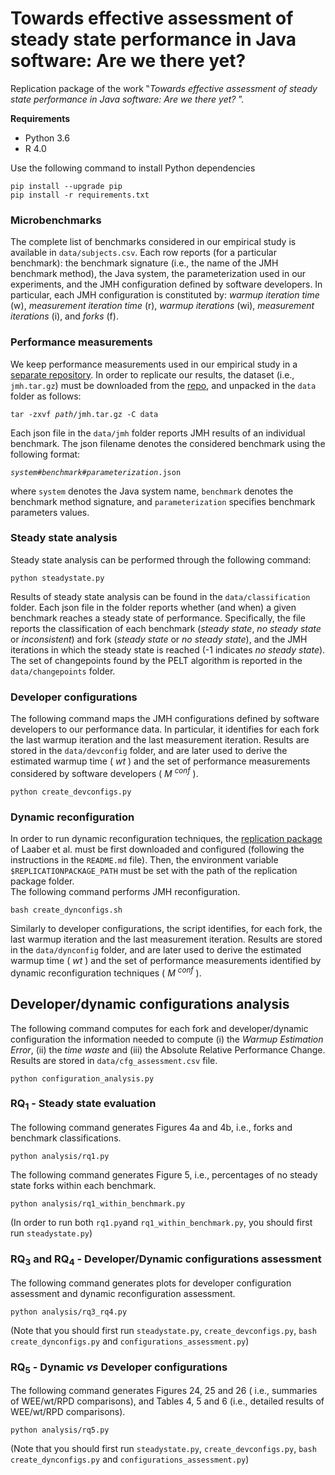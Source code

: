 # Towards effective assessment of steady state performance in Java software: Are we there yet?

Replication package of the work ‟*Towards effective assessment of steady state performance in Java software: Are we there yet?* ”.

**Requirements**
- Python 3.6
- R 4.0


Use the following command to install Python dependencies
```
pip install --upgrade pip
pip install -r requirements.txt
```

### Microbenchmarks
The complete list of benchmarks considered in our empirical study is available in `data/subjects.csv`.
Each row reports (for a particular benchmark): the benchmark signature (i.e., the name of the JMH benchmark method), the Java system, the parameterization used in our experiments, and the JMH configuration defined by software developers.
In particular, each JMH configuration is constituted by: *warmup iteration time* (w), *measurement iteration time* (r), *warmup iterations* (wi), *measurement iterations* (i), and *forks* (f).


### Performance measurements
We keep performance measurements used in our empirical study in a [separate repository](https://doi.org/10.5281/zenodo.5961018).
In order to replicate our results, the dataset (i.e., `jmh.tar.gz`) must be downloaded from the [repo](https://doi.org/10.5281/zenodo.5961018), and unpacked in the `data` folder as follows:

<pre><code>tar -zxvf <i>path</i>/jmh.tar.gz -C data</code></pre>

Each json file in the `data/jmh` folder reports JMH results of an individual benchmark.
The json filename denotes the considered benchmark using the following format:
<pre><code><i>system</i>#<i>benchmark</i>#<i>parameterization</i>.json</code></pre>
where `system` denotes the Java system name, `benchmark` denotes the benchmark method signature, and `parameterization` specifies benchmark parameters values.


### Steady state analysis
Steady state analysis can be performed through the following command:
```
python steadystate.py
```
Results of steady state analysis can be found in the `data/classification` folder.
Each json file in the folder reports whether (and when) a given benchmark reaches a steady state of performance.
Specifically, the file reports the classification of each benchmark (<i>steady state</i>, <i>no steady state</i> or <i>inconsistent</i>) and fork (<i>steady state</i> or <i>no steady state</i>), and the JMH iterations in which the steady state is reached (-1 indicates <i>no steady state</i>).<br> 
The set of changepoints found by the PELT algorithm is reported in the `data/changepoints` folder.

### Developer configurations
The following command maps the JMH configurations defined by software developers to our performance data.
In particular, it identifies for each fork the last warmup iteration and the last measurement iteration.
Results are stored in the `data/devconfig` folder, and are later used to derive the estimated warmup time ( <i>wt</i> ) and the set of performance measurements considered by software developers ( <i>M <sup>conf</sup></i> ).
```
python create_devconfigs.py
```

### Dynamic reconfiguration
In order to run dynamic reconfiguration techniques, the [replication package](https://doi.org/10.6084/m9.figshare.11944875) of Laaber et al. must be first downloaded and configured (following the instructions in the `README.md` file). Then, the environment variable `$REPLICATIONPACKAGE_PATH` must be set with the path of the replication package folder.<br>
The following command performs JMH reconfiguration.
```
bash create_dynconfigs.sh
```
Similarly to developer configurations, the script identifies, for each fork, the last warmup iteration and the last measurement iteration.
Results are stored in the `data/dynconfig` folder, and are later used to derive the estimated warmup time ( <i>wt</i> ) and the set of performance measurements identified by dynamic reconfiguration techniques ( <i>M <sup>conf</sup></i> ).</br>

## Developer/dynamic configurations analysis
The following command computes for each fork and developer/dynamic configuration the information needed to compute (i) the <i>Warmup Estimation Error</i>, (ii) the <i>time waste</i> and (iii) the Absolute Relative Performance Change.<br>
Results are stored in `data/cfg_assessment.csv` file.
```
python configuration_analysis.py
```

### RQ<sub>1</sub> - Steady state evaluation
The following command generates Figures 4a and 4b, i.e., forks and benchmark classifications.
```
python analysis/rq1.py
```
The following command generates Figure 5, i.e., percentages of no steady state forks within each benchmark.
```
python analysis/rq1_within_benchmark.py
```

(In order to run both `rq1.py`and `rq1_within_benchmark.py`, you should first run `steadystate.py`)

### RQ<sub>3</sub> and RQ<sub>4</sub> - Developer/Dynamic configurations assessment
The following command generates plots for developer configuration assessment and dynamic reconfiguration assessment.
```
python analysis/rq3_rq4.py
```
(Note that you should first run `steadystate.py`, `create_devconfigs.py`, `bash create_dynconfigs.py` and `configurations_assessment.py`)

### RQ<sub>5</sub> - Dynamic <i>vs</i> Developer configurations 
The following command generates Figures 24, 25 and 26 ( i.e., summaries of WEE/wt/RPD comparisons), and Tables 4, 5 and 6 (i.e., detailed results of WEE/wt/RPD comparisons).
```
python analysis/rq5.py
```
(Note that you should first run `steadystate.py`, `create_devconfigs.py`, `bash create_dynconfigs.py` and `configurations_assessment.py`)
